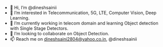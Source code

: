 - 👋 Hi, I’m @dineshsainii
- 👀 I’m interested in Telecommunication, 5G, LTE, Computer Vision, Deep Learning.
- 🌱 I’m currently working in telecom domain and learning Object detection with Single Stage Detectors.
- 💞️ I’m looking to collaborate on Object Detection.
- 📫 Reach me on dineshsaini2804@yahoo.co.in, @dineshsainii

<!---
dineshsainii/dineshsainii is a ✨ special ✨ repository because its `README.md` (this file) appears on your GitHub profile.
You can click the Preview link to take a look at your changes.
--->

